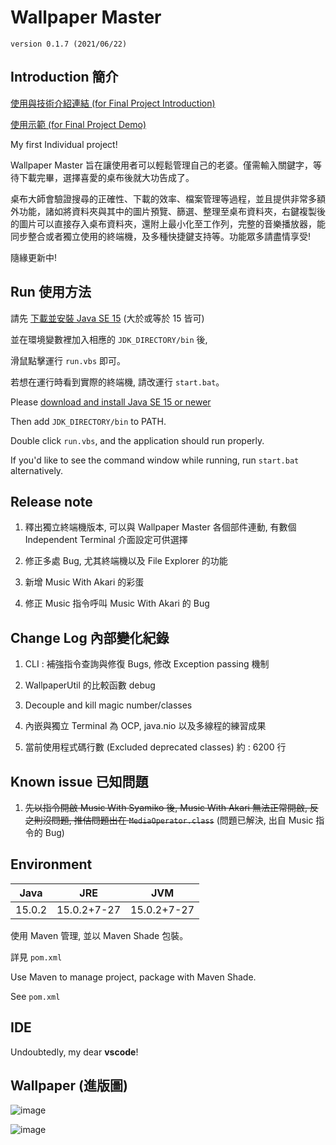 # Wallpaper Master

`version 0.1.7 (2021/06/22)`

## Introduction 簡介

[使用與技術介紹連結 (for Final Project Introduction)](https://drive.google.com/file/d/1A1tRqz0CPOHCmy4RV9ET-W0nfSnqViEc/view?usp=sharing)

[使用示範 (for Final Project Demo)](https://drive.google.com/file/d/1x6VS8rtZH1xRogoARr1NJ8jrX-ND6anc/view?usp=sharing)

My first Individual project!

Wallpaper Master 旨在讓使用者可以輕鬆管理自己的老婆。僅需輸入關鍵字，等待下載完畢，選擇喜愛的桌布後就大功告成了。

桌布大師會驗證搜尋的正確性、下載的效率、檔案管理等過程，並且提供非常多額外功能，諸如將資料夾與其中的圖片預覽、篩選、整理至桌布資料夾，右鍵複製後的圖片可以直接存入桌布資料夾，還附上最小化至工作列，完整的音樂播放器，能同步整合或者獨立使用的終端機，及多種快捷鍵支持等。功能眾多請盡情享受!

隨緣更新中!

## Run 使用方法

請先 [下載並安裝 Java SE 15](https://www.oracle.com/tw/java/technologies/javase-downloads.html) (大於或等於 15 皆可)

並在環境變數裡加入相應的 `JDK_DIRECTORY/bin` 後,

滑鼠點擊運行 `run.vbs` 即可。

若想在運行時看到實際的終端機, 請改運行 `start.bat`。

Please [download and install Java SE 15 or newer](https://www.oracle.com/tw/java/technologies/javase-downloads.html)

Then add `JDK_DIRECTORY/bin` to PATH.

Double click `run.vbs`, and the application should run properly.

If you'd like to see the command window while running, run `start.bat` alternatively.

## Release note

1. 釋出獨立終端機版本, 可以與 Wallpaper Master 各個部件連動, 有數個 Independent Terminal 介面設定可供選擇

2. 修正多處 Bug, 尤其終端機以及 File Explorer 的功能

3. 新增 Music With Akari 的彩蛋

4. 修正 Music 指令呼叫 Music With Akari 的 Bug

## Change Log 內部變化紀錄

1. CLI : 補強指令查詢與修復 Bugs, 修改 Exception passing 機制

2. WallpaperUtil 的比較函數 debug

3. Decouple and kill magic number/classes

4. 內嵌與獨立 Terminal 為 OCP, java.nio 以及多線程的練習成果

5. 當前使用程式碼行數 (Excluded deprecated classes) 約 : 6200 行

## Known issue 已知問題

1. ~~先以指令開啟 Music With Syamiko 後, Music With Akari 無法正常開啟, 反之則沒問題, 推估問題出在 `MediaOperator.class`~~ (問題已解決, 出自 Music 指令的 Bug)

## Environment

Java|JRE|JVM
-|:-:|-
15.0.2|15.0.2+7-27|15.0.2+7-27

使用 Maven 管理, 並以 Maven Shade 包裝。

詳見 `pom.xml`

Use Maven to manage project, package with Maven Shade.

See `pom.xml`

## IDE

Undoubtedly, my dear **vscode**!

## Wallpaper (進版圖)

![image](https://i.imgur.com/UreV98s.jpg)

![image](https://i.imgur.com/RDgpUhs.jpg)
